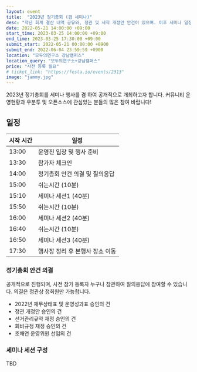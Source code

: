 ```yaml
---
layout: event
title:  "2023년 정기총회 (겸 세미나)"
desc: "작년 회계 결산 내역 공유와, 정관 및 세칙 개정안 안건이 있으며. 이후 세미나 일정이 진행됩니다."
date: 2022-05-21 14:00:00 +09:00
start_time: 2023-03-25 14:00:00 +09:00
end_time: 2023-03-25 17:30:00 +09:00
submit_start: 2022-05-21 00:00:00 +0900
submit_end: 2022-06-04 23:59:59 +0900
location: "모두의연구소 강남캠퍼스"
location_query: "모두의연구소+강남캠퍼스"
price: "사전 등록 필요"
# ticket_link: "https://festa.io/events/2313"
image: "jammy.jpg"
---
```


2023년 정기총회를 세미나 행사를 겸 하여 공개적으로 개최하고자 합니다. 커뮤니티 운영현황과 우분투 및 오픈소스에 관심있는 분들의 많은 참여 바랍니다!

## 일정

| 시작 시간 | 일정 |
| --- | --- |
| 13:00 | 운영진 입장 및 행사 준비 |
| 13:30 | 참가자 체크인 |
| 14:00 | 정기총회 안건 의결 및 질의응답 |
| 15:00 | 쉬는시간 (10분) |
| 15:10 | 세미나 세션1 (40분) |
| 15:50 | 쉬는시간 (10분) |
| 16:00 | 세미나 세션2 (40분) |
| 16:40 | 쉬는시간 (10분) |
| 16:50 | 세미나 세션3 (40분) |
| 17:30 | 행사장 정리 후 본행사 장소 이동 |

### 정기총회 안건 의결

공개적으로 진행되며, 사전 참가 등록자 누구나 참관하여 질의응답에 참여할 수 있습니다. 의결은 정관상 정회원만 가능합니다.

- 2022년 재무상태표 및 운영성과표 승인의 건
- 정관 개정안 승인의 건
- 선거관리규약 재정 승인의 건
- 회비규정 재정 승인의 건
- 조채연 운영위원 선임의 건

### 세미나 세션 구성

TBD